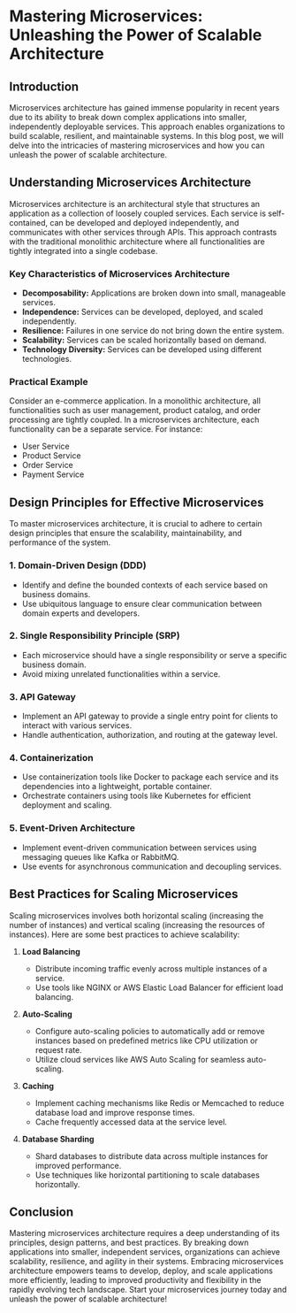 # Mastering Microservices: Unleashing the Power of Scalable Architecture

## Introduction

Microservices architecture has gained immense popularity in recent years due to its ability to break down complex applications into smaller, independently deployable services. This approach enables organizations to build scalable, resilient, and maintainable systems. In this blog post, we will delve into the intricacies of mastering microservices and how you can unleash the power of scalable architecture.

## Understanding Microservices Architecture

Microservices architecture is an architectural style that structures an application as a collection of loosely coupled services. Each service is self-contained, can be developed and deployed independently, and communicates with other services through APIs. This approach contrasts with the traditional monolithic architecture where all functionalities are tightly integrated into a single codebase.

### Key Characteristics of Microservices Architecture
- **Decomposability:** Applications are broken down into small, manageable services.
- **Independence:** Services can be developed, deployed, and scaled independently.
- **Resilience:** Failures in one service do not bring down the entire system.
- **Scalability:** Services can be scaled horizontally based on demand.
- **Technology Diversity:** Services can be developed using different technologies.

### Practical Example
Consider an e-commerce application. In a monolithic architecture, all functionalities such as user management, product catalog, and order processing are tightly coupled. In a microservices architecture, each functionality can be a separate service. For instance:
- User Service
- Product Service
- Order Service
- Payment Service

## Design Principles for Effective Microservices

To master microservices architecture, it is crucial to adhere to certain design principles that ensure the scalability, maintainability, and performance of the system.

### 1. Domain-Driven Design (DDD)
- Identify and define the bounded contexts of each service based on business domains.
- Use ubiquitous language to ensure clear communication between domain experts and developers.

### 2. Single Responsibility Principle (SRP)
- Each microservice should have a single responsibility or serve a specific business domain.
- Avoid mixing unrelated functionalities within a service.

### 3. API Gateway
- Implement an API gateway to provide a single entry point for clients to interact with various services.
- Handle authentication, authorization, and routing at the gateway level.

### 4. Containerization
- Use containerization tools like Docker to package each service and its dependencies into a lightweight, portable container.
- Orchestrate containers using tools like Kubernetes for efficient deployment and scaling.

### 5. Event-Driven Architecture
- Implement event-driven communication between services using messaging queues like Kafka or RabbitMQ.
- Use events for asynchronous communication and decoupling services.

## Best Practices for Scaling Microservices

Scaling microservices involves both horizontal scaling (increasing the number of instances) and vertical scaling (increasing the resources of instances). Here are some best practices to achieve scalability:

1. **Load Balancing**
   - Distribute incoming traffic evenly across multiple instances of a service.
   - Use tools like NGINX or AWS Elastic Load Balancer for efficient load balancing.

2. **Auto-Scaling**
   - Configure auto-scaling policies to automatically add or remove instances based on predefined metrics like CPU utilization or request rate.
   - Utilize cloud services like AWS Auto Scaling for seamless auto-scaling.

3. **Caching**
   - Implement caching mechanisms like Redis or Memcached to reduce database load and improve response times.
   - Cache frequently accessed data at the service level.

4. **Database Sharding**
   - Shard databases to distribute data across multiple instances for improved performance.
   - Use techniques like horizontal partitioning to scale databases horizontally.

## Conclusion

Mastering microservices architecture requires a deep understanding of its principles, design patterns, and best practices. By breaking down applications into smaller, independent services, organizations can achieve scalability, resilience, and agility in their systems. Embracing microservices architecture empowers teams to develop, deploy, and scale applications more efficiently, leading to improved productivity and flexibility in the rapidly evolving tech landscape. Start your microservices journey today and unleash the power of scalable architecture!